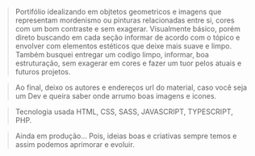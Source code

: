 > Portifólio idealizando em objtetos geometricos e imagens que representam mordenismo ou pinturas relacionadas entre si, cores com um bom contraste e sem exagerar. Visualmente básico, porém direto buscando em cada seção informar de acordo com o tópico e envolver com elementos estéticos que deixe mais suave e limpo. Também busquei entregar um codigo limpo, informar, boa estruturação, sem exagerar em cores e fazer um tuor pelos atuais e futuros projetos.

> Ao final, deixo os autores e endereços url do material, caso você seja um Dev e queira saber onde arrumo boas imagens e icones.

> Tecnologia usada HTML, CSS, SASS, JAVASCRIPT, TYPESCRIPT, PHP.

> Ainda em produção... Pois, ideias boas e criativas sempre temos e assim podemos aprimorar e evoluir.
